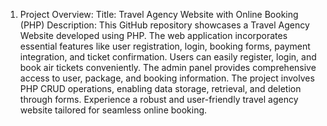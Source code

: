 1. Project Overview:
Title:
Travel Agency Website with Online Booking (PHP)
Description:
This GitHub repository showcases a Travel Agency Website developed using PHP. The web application incorporates essential features like user registration, login, booking forms, payment integration, and ticket confirmation. Users can easily register, login, and book air tickets conveniently. The admin panel provides comprehensive access to user, package, and booking information. The project involves PHP CRUD operations, enabling data storage, retrieval, and deletion through forms. Experience a robust and user-friendly travel agency website tailored for seamless online booking.
